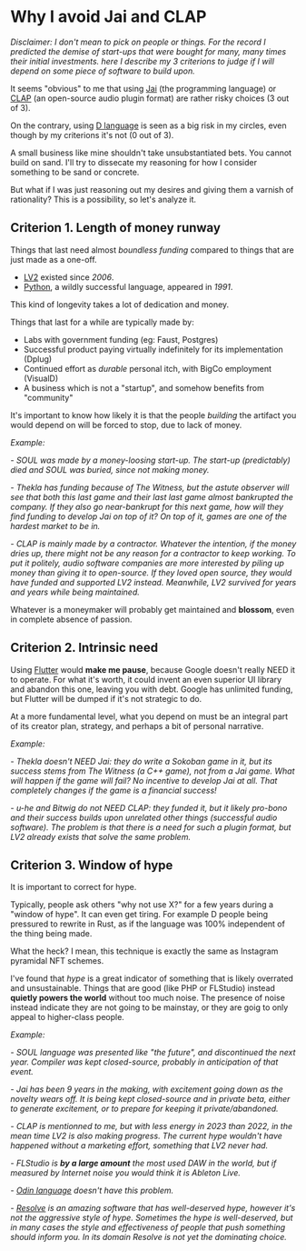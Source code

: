 # Why I avoid Jai and CLAP


_Disclaimer: I don't mean to pick on people or things. For the record I predicted the demise of start-ups that were bought for many, many times their initial investments. here I describe my 3 criterions to judge if I will depend on some piece of software to build upon._

It seems "obvious" to me that using [Jai](https://en.wikipedia.org/wiki/Jonathan_Blow#Jai_language) (the programming language) or [CLAP](https://en.wikipedia.org/wiki/CLever_Audio_Plug-in) (an open-source audio plugin format) are rather risky choices (3 out of 3).

On the contrary, using [D language](https://dlang.org/) is seen as a big risk in my circles, even though by my criterions it's not (0 out of 3).

A small business like mine shouldn't take unsubstantiated bets. You cannot build on sand. I'll try to dissecate my reasoning for how I consider something to be sand or concrete.

But what if I was just reasoning out my desires and giving them a varnish of rationality? This is a possibility, so let's analyze it.



## Criterion 1. Length of money runway

Things that last need almost _boundless funding_ compared to things that are just made as a one-off. 
- [LV2](https://fr.wikipedia.org/wiki/LV2_(plugin)) existed since _2006_.
- [Python](https://en.wikipedia.org/wiki/Python_(programming_language)), a wildly successful language, appeared in _1991_.

This kind of longevity takes a lot of dedication and money.

Things that last for a while are typically made by:
- Labs with government funding (eg: Faust, Postgres)
- Successful product paying virtually indefinitely for its implementation (Dplug)
- Continued effort as _durable_ personal itch, with BigCo employment (VisualD)
- A business which is not a "startup", and somehow benefits from "community"

It's important to know how likely it is that the people _building_ the artifact you would depend on will be forced to stop, due to lack of money.


_Example:_

_- SOUL was made by a money-loosing start-up. The start-up (predictably) died and SOUL was buried, since not making money._

_- Thekla has funding because of The Witness, but the astute observer will see that both this last game and their last last game almost bankrupted the company. If they also go near-bankrupt for this next game, how will they find funding to develop Jai on top of it? On top of it, games are one of the hardest market to be in._

_- CLAP is mainly made by a contractor. Whatever the intention, if the money dries up, there might not be any reason for a contractor to keep working. To put it politely, audio software companies are more interested by piling up money than giving it to open-source. If they loved open source, they would have funded and supported LV2 instead. Meanwhile, LV2 survived for years and years while being maintained._

Whatever is a moneymaker will probably get maintained and **blossom**, even in complete absence of passion.


## Criterion 2. Intrinsic need

Using [Flutter](https://flutter.dev/) would **make me pause**, because Google doesn't really NEED it to operate. For what it's worth, it could invent an even superior UI library and abandon this one, leaving you with debt. Google has unlimited funding, but Flutter will be dumped if it's not strategic to do.

At a more fundamental level, what you depend on must be an integral part of its creator plan, strategy, and perhaps a bit of personal narrative.

_Example:_

_- Thekla doesn't NEED Jai: they do write a Sokoban game in it, but its success stems from The Witness (a C++ game), not from a Jai game. What will happen if the game will fail? No incentive to develop Jai at all. That completely changes if the game is a financial success!_

_- u-he and Bitwig do not NEED CLAP: they funded it, but it likely pro-bono and their success builds upon unrelated other things (successful audio software). The problem is that there is a need for such a plugin format, but LV2 already exists that solve the same problem._


## Criterion 3. Window of hype

It is important to correct for hype.

Typically, people ask others "why not use X?" for a few years during a "window of hype". It can even get tiring. For example D people being pressured to rewrite in Rust, as if the language was 100% independent of the thing being made.

What the heck? I mean, this technique is exactly the same as Instagram pyramidal NFT schemes.

I've found that _hype_ is a great indicator of something that is likely overrated and unsustainable. Things that are good (like PHP or FLStudio) instead **quietly powers the world** without too much noise. The presence of noise instead indicate they are not going to be mainstay, or they are goig to only appeal to higher-class people.

_Example:_

_- SOUL language was presented like "the future", and discontinued the next year. Compiler was kept closed-source, probably in anticipation of that event._

_- Jai has been 9 years in the making, with excitement going down as the novelty wears off. It is being kept closed-source and in private beta, either to generate excitement, or to prepare for keeping it private/abandoned._

_- CLAP is mentionned to me, but with less energy in 2023 than 2022, in the mean time LV2 is also making progress. The current hype wouldn't have happened without a marketing effort, something that LV2 never had._

_- FLStudio is **by a large amount** the most used DAW in the world, but if measured by Internet noise you would think it is Ableton Live._

_- [Odin language](https://odin-lang.org/) doesn't have this problem._

_- [Resolve](https://www.blackmagicdesign.com/products/davinciresolve) is an amazing software that has well-deserved hype, however it's not the aggressive style of hype. Sometimes the hype is well-deserved, but in many cases the style and effectiveness of people that push something should inform you. In its domain Resolve is not yet the dominating choice._

